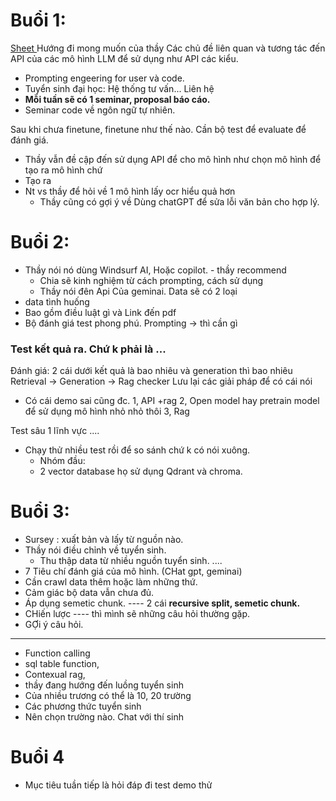 # Buổi 1: 
[Sheet ](https://docs.google.com/spreadsheets/d/1qrViNAqrfqVa-PaTiBM4oeCU89Dk0Roa6T0HZ71qqbE/edit?gid=0#gid=0)
Hướng đi mong muốn của thầy Các chủ đề liên quan và tương tác đến API của các mô hình LLM để sử dụng như API các kiểu. 

- Prompting engeering for user và code. 
- Tuyển sinh đại học: Hệ thống tư vấn... Liên hệ 
- **Mỗi tuần sẽ có 1 seminar, proposal báo cáo.** 
- Seminar code về ngôn ngữ tự nhiên. 


Sau khi chưa finetune, finetune như thế nào. 
Cần bộ test để evaluate để đánh giá. 
- Thầy vẫn đề cập đến sử dụng API để cho mô hình như chọn mô hình để tạo ra mô hình chứ 
- Tạo ra
- Nt vs thầy để hỏi về 1 mô hình lấy ocr hiểu quả hơn
	- Thầy cũng có gợi ý về Dùng chatGPT để sửa lỗi văn bản cho hợp lý. 


# Buổi 2: 
- Thầy nói nó dùng Windsurf AI, Hoặc copilot. - thầy recommend
	- Chia sẽ kinh nghiệm từ cách prompting, cách sử dụng
	- Thầy nói đên Api Của geminai.
Data sẽ có 2 loại
- data tình huống
- Bao gồm điều luật gì và Link đến pdf 
- Bộ đánh giá test phong phú.
Prompting -> thì cần gì 
### Test kết quả ra. Chứ k phải là ... 
Đánh giá: 2 cái dưới kết quả là bao nhiêu và generation thì bao nhiêu 
Retrieval -> 
Generation ->
		Rag checker
Lưu lại các giải pháp để có cái nói 
- Có cái demo sai cũng đc.
1, API +rag
2, Open model hay pretrain model để sử dụng mô hình nhỏ nhỏ thôi
3, Rag


Test sâu 1 lĩnh vực .... 
- Chạy thử nhiều test rồi để so sánh chứ k có nói xuông. 
	- Nhóm đầu:
	- 2 vector database họ sử dụng Qdrant và chroma. 


# Buổi 3:
- Sursey : xuất bản và lấy từ nguồn nào. 
- Thầy nói điều chỉnh về tuyển sinh. 
	- Thu thập data từ nhiều nguồn tuyển sinh. ....
- 7 Tiêu chí đánh giá của mô hình. (CHat gpt, geminai)
- Cần crawl data thêm hoặc làm những thứ.  
- Cảm giác bộ data vẫn chưa đủ. 
- Áp dụng semetic chunk. ---- 2 cái **recursive split, semetic chunk.** 
- CHiến lược ---- thì mình sẽ những câu hỏi thường gặp. 
- GỢi ý câu hỏi.
------
- Function calling 
- sql table function, 
- Contexual rag, 
- thầy đang hướng đến luồng tuyển sinh 
- Của nhiều trương có thể là 10, 20 trường
- Các phương thức tuyển sinh 
- Nên chọn trường nào. Chat với thí sinh 


# Buổi 4
- Mục tiêu tuần tiếp là hỏi đáp đi test demo thử 